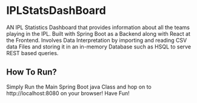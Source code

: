 # IPLStatsDashBoard
AN IPL Statistics Dashboard that provides information about all the teams playing in the IPL. Built with Spring Boot 
as a Backend along with React at the Frontend. Involves Data Interpretation by importing and reading CSV data Files 
and storing it in an in-memory Database such as HSQL to serve REST based queries.

## How To Run?

Simply Run the Main Spring Boot java Class and hop on to http://localhost:8080 on your browser! Have Fun!
